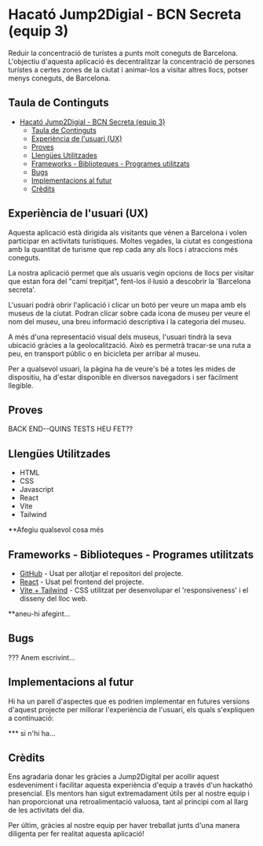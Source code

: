 # Hacató Jump2Digial - BCN Secreta (equip 3)

Reduir la concentració de turístes a punts molt coneguts de Barcelona. L'objectiu d'aquesta aplicació és decentralitzar la concentració de persones turístes a certes zones de la ciutat i animar-los a visitar altres llocs, potser menys coneguts, de Barcelona. 

<!-- L'enllaç per veure la web a l'entorn real es pot trobar [aquí](https://kaylaesmith1.github.io/jump2digital-hackathon/).


![Disseny responsiu](/assets/images/amiresponsive.png) -->


## Taula de Continguts
- [Hacató Jump2Digial - BCN Secreta (equip 3)](#hacat-jump2digial---bcn-secreta-equip-3)
  - [Taula de Continguts](#taula-de-continguts)
  - [Experiència de l'usuari (UX)](#experincia-de-lusuari-ux)
  - [Proves](#proves)
  - [Llengües Utilitzades](#llenges-utilitzades)
  - [Frameworks - Biblioteques - Programes utilitzats](#frameworks---biblioteques---programes-utilitzats)
  - [Bugs](#bugs)
  - [Implementacions al futur](#implementacions-al-futur)
  - [Crèdits](#crdits)


## Experiència de l'usuari (UX)
Aquesta aplicació està dirigida als visitants que vénen a Barcelona i volen participar en activitats turístiques. Moltes vegades, la ciutat es congestiona amb la quantitat de turisme que rep cada any als llocs i atraccions més coneguts. 

La nostra aplicació permet que als usuaris vegin opcions de llocs per visitar que estan fora del "camí trepitjat", fent-los il·lusió a descobrir la 'Barcelona secreta'.

L'usuari podrà obrir l'aplicació i clicar un botó per veure un mapa amb els museus de la ciutat. Podran clicar sobre cada icona de museu per veure el nom del museu, una breu informació descriptiva i la categoria del museu.

A més d'una representació visual dels museus, l'usuari tindrà la seva ubicació gràcies a la geolocalització. Això es permetrà tracar-se una ruta a peu, en transport públic o en bicicleta per arribar al museu.

Per a qualsevol usuari, la pàgina ha de veure's bé a totes les mides de dispositiu, ha d'estar disponible en diversos navegadors i ser fàcilment llegible. 



## Proves 
BACK END--QUINS TESTS HEU FET??


## Llengües Utilitzades

- HTML
- CSS
- Javascript
- React
- Vite
- Tailwind

**Afegiu qualsevol cosa més


## Frameworks - Biblioteques - Programes utilitzats
- [GitHub](https://github.com/) - Usat per allotjar el repositori del projecte.
- [React](https://www.react.express/) - Usat pel frontend del projecte.
- [Vite + Tailwind](https://tailwindcss.com/docs/guides/vite) - CSS utilitzat per desenvolupar el 'responsiveness' i el disseny del lloc web.

**aneu-hi afegint...


## Bugs
??? Anem escrivint...

## Implementacions al futur
Hi ha un parell d'aspectes que es podrien implementar en futures versions d'aquest projecte per millorar l'experiència de l'usuari, els quals s'expliquen a continuació:

*** si n'hi ha...

## Crèdits
Ens agradaria donar les gràcies a Jump2Digital per acollir aquest esdeveniment i facilitar aquesta experiència d'equip a través d'un hackathó presencial. Els mentors han sigut extremadament útils per al nostre equip i han proporcionat una retroalimentació valuosa, tant al principi com al llarg de les activitats del dia.

Per últim, gràcies al nostre equip per haver treballat junts d'una manera diligenta per fer realitat aquesta aplicació!